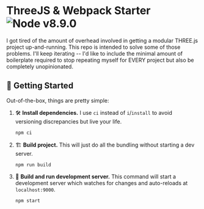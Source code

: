 # ThreeJS & Webpack Starter ![Node v8.9.0](https://img.shields.io/badge/node-v8.9.0-brightgreen.svg?logo=node.js)

I got tired of the amount of overhead involved in getting a modular THREE.js project up-and-running. This repo is intended to solve some of those problems. I'll keep iterating -- I'd like to include the minimal amount of boilerplate required to stop repeating myself for EVERY project but also be completely unopinionated.

## 🎉 Getting Started

Out-of-the-box, things are pretty simple:

1. 🛠 **Install dependencies.** I use `ci` instead of `i`/`install` to avoid versioning discrepancies but live your life.

   ```bash
   npm ci
   ```

2. 🏗 **Build project.** This will just do all the bundling without starting a dev server.

   ```bash
   npm run build
   ```

3. 👀 **Build and run development server.** This command will start a development server which watches for changes and auto-reloads at `localhost:9000`.

   ```bash
   npm start
   ```
